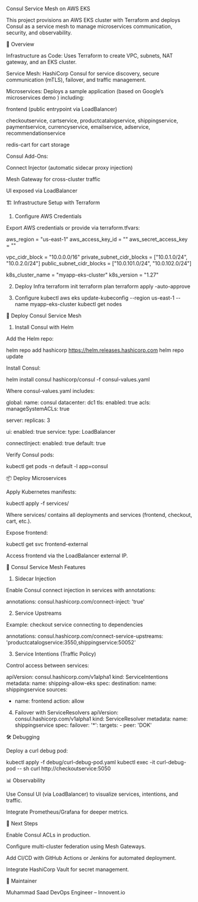 Consul Service Mesh on AWS EKS

This project provisions an AWS EKS cluster with Terraform and deploys Consul as a service mesh to manage microservices communication, security, and observability.

📌 Overview

Infrastructure as Code: Uses Terraform to create VPC, subnets, NAT gateway, and an EKS cluster.

Service Mesh: HashiCorp Consul for service discovery, secure communication (mTLS), failover, and traffic management.

Microservices: Deploys a sample application (based on Google’s microservices demo
) including:

frontend (public entrypoint via LoadBalancer)

checkoutservice, cartservice, productcatalogservice, shippingservice, paymentservice, currencyservice, emailservice, adservice, recommendationservice

redis-cart for cart storage

Consul Add-Ons:

Connect Injector (automatic sidecar proxy injection)

Mesh Gateway for cross-cluster traffic

UI exposed via LoadBalancer

🏗️ Infrastructure Setup with Terraform
1. Configure AWS Credentials

Export AWS credentials or provide via terraform.tfvars:

aws_region           = "us-east-1"
aws_access_key_id    = "<your-access-key>"
aws_secret_access_key = "<your-secret-key>"

vpc_cidr_block             = "10.0.0.0/16"
private_subnet_cidr_blocks  = ["10.0.1.0/24", "10.0.2.0/24"]
public_subnet_cidr_blocks   = ["10.0.101.0/24", "10.0.102.0/24"]

k8s_cluster_name = "myapp-eks-cluster"
k8s_version      = "1.27"

2. Deploy Infra
terraform init
terraform plan
terraform apply -auto-approve

3. Configure kubectl
aws eks update-kubeconfig --region us-east-1 --name myapp-eks-cluster
kubectl get nodes

🚀 Deploy Consul Service Mesh
1. Install Consul with Helm

Add the Helm repo:

helm repo add hashicorp https://helm.releases.hashicorp.com
helm repo update


Install Consul:

helm install consul hashicorp/consul -f consul-values.yaml


Where consul-values.yaml includes:

global:
  name: consul
  datacenter: dc1
  tls:
    enabled: true
  acls:
    manageSystemACLs: true

server:
  replicas: 3

ui:
  enabled: true
  service:
    type: LoadBalancer

connectInject:
  enabled: true
  default: true


Verify Consul pods:

kubectl get pods -n default -l app=consul

📦 Deploy Microservices

Apply Kubernetes manifests:

kubectl apply -f services/


Where services/ contains all deployments and services (frontend, checkout, cart, etc.).

Expose frontend:

kubectl get svc frontend-external


Access frontend via the LoadBalancer external IP.

🔐 Consul Service Mesh Features
1. Sidecar Injection

Enable Consul connect injection in services with annotations:

annotations:
  consul.hashicorp.com/connect-inject: 'true'

2. Service Upstreams

Example: checkout service connecting to dependencies

annotations:
  consul.hashicorp.com/connect-service-upstreams: 'productcatalogservice:3550,shippingservice:50052'

3. Service Intentions (Traffic Policy)

Control access between services:

apiVersion: consul.hashicorp.com/v1alpha1
kind: ServiceIntentions
metadata:
  name: shipping-allow-eks
spec:
  destination:
    name: shippingservice
  sources:
   - name: frontend
     action: allow

4. Failover with ServiceResolvers
apiVersion: consul.hashicorp.com/v1alpha1
kind: ServiceResolver
metadata:
  name: shippingservice
spec:
  failover:
    '*':
      targets:
        - peer: 'DOK'

🛠️ Debugging

Deploy a curl debug pod:

kubectl apply -f debug/curl-debug-pod.yaml
kubectl exec -it curl-debug-pod -- sh
curl http://checkoutservice:5050

📊 Observability

Use Consul UI (via LoadBalancer) to visualize services, intentions, and traffic.

Integrate Prometheus/Grafana for deeper metrics.

📌 Next Steps

Enable Consul ACLs in production.

Configure multi-cluster federation using Mesh Gateways.

Add CI/CD with GitHub Actions or Jenkins for automated deployment.

Integrate HashiCorp Vault for secret management.

👤 Maintainer

Muhammad Saad
DevOps Engineer – Innovent.io
